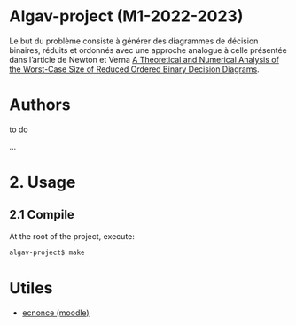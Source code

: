 # Algav-project (M1-2022-2023)
Le but du problème consiste à générer des diagrammes de décision binaires, réduits et ordonnés avec une approche analogue à celle présentée dans l’article de Newton et Verna [A Theoretical and Numerical Analysis of the Worst-Case Size of Reduced Ordered Binary Decision Diagrams](https://hal.archives-ouvertes.fr/hal-01880774/document).

# Authors
to do

...

# 2. Usage
## 2.1 Compile
At the root of the project, execute:
```sh
algav-project$ make
```
## 

# Utiles
- [ecnonce (moodle)](https://moodle-sciences-22.sorbonne-universite.fr/pluginfile.php/463253/mod_resource/content/1/devoir_prog_AlgAv.pdf)


